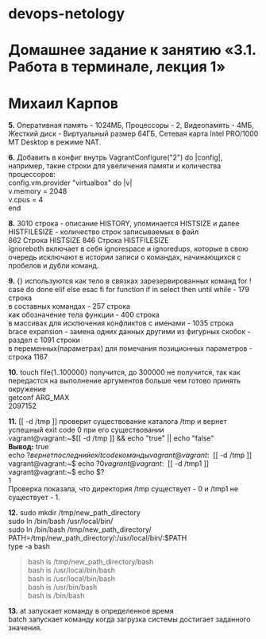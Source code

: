 # devops-netology

# Домашнее задание к занятию «3.1. Работа в терминале, лекция 1»
# Михаил Карпов


**5.** Оперативная память - 1024МБ, Процессоры - 2, Видеопамять - 4МБ, Жесткий диск - Виртуальный размер 64ГБ, Сетевая карта Intel PRO/1000 MT Desktop в режиме NAT.

**6.** Добавить в конфиг внутрь VagrantConfigure("2") do |config|, например, такие строки для увеличения памяти и количества процессоров:  
	config.vm.provider "virtualbox" do |v|  
  		v.memory = 2048  
  		v.cpus = 4  
	end

**8.** 3010 строка - описание HISTORY, упоминается HISTSIZE и далее HISTFILESIZE - количество строк записываемых в файл  
862 Строка HISTSIZE
846 Строка HISTFILESIZE  
ignoreboth включает в себя ignorespace и ignoredups, которые в свою очередь исключают в истории записи о командах, начинающихся с пробелов и дубли команд.

**9.** {} используются
как тело в связках зарезервированных команд for ! case do done elif else esac fi for function if in select then until while - 179 строка   
в составных командах - 257 строка  
как обозначение тела функции - 400 строка  
в массивах для исключения конфликтов с именами - 1035 строка  
brace expansion - замена одних данных другими из фигурных скобок - раздел с 1091 строки  
в переменных(параметрах) для помечания позиционных параметров - строка 1167

**10.** touch file{1..100000} получится, до 300000 не получится, так как передастся на выполнение аргументов больше чем готово  принять окружение   
getconf ARG_MAX  
2097152


**11.** [[ -d /tmp ]] проверит существование каталога /tmp и вернет успешный exit code 0 при его существовании  
vagrant@vagrant:~$[[ -d /tmp ]] && echo "true" || echo "false"      
**Вывод:** true      
echo $? вернет последний exit code команды  
vagrant@vagrant:~$ [[ -d /tmp ]]  
vagrant@vagrant:~$ echo $?  
0  
vagrant@vagrant:~$ [[ -d /tmp1 ]]  
vagrant@vagrant:~$ echo $?  
1  
Проверка показала, что директория /tmp существует - 0 и /tmp1 не существует - 1.

**12.** sudo mkdir /tmp/new_path_directory  
sudo ln /bin/bash /usr/local/bin/  
sudo ln /bin/bash /tmp/new_path_directory/  
PATH=/tmp/new_path_directory/:/usr/local/bin/:$PATH  
type -a bash  
>bash is /tmp/new_path_directory/bash  
>bash is /usr/local/bin/bash  
>bash is /usr/local/bin/bash  
>bash is /usr/bin/bash  
>bash is /bin/bash

**13.** at запускает команду в определенное время  
batch запускает команду когда загрузка системы достигает заданного значения.